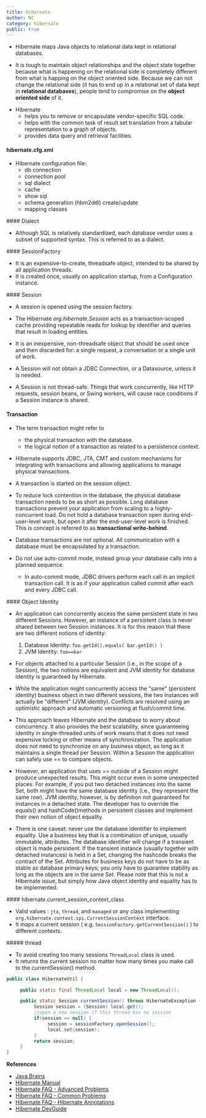 ```yaml
---
title: Hibernate
author: NC
category: hibernate
public: true
---
```


+ Hibernate maps Java objects to relational data kept in relational databases.

+ It is tough to maintain object relationships and the object state together because what is happening on the relational side is completely different from what is happing on the object oriented side. Because we can not change the relational side (it has to end up in a relational set of data kept in **relational databases**), people tend to compromise on the **object oriented side** of it.

* Hibernate
     * helps you to remove or encapsulate vendor-specific SQL code.
     * helps with the common task of result set translation from a tabular representation to a graph of objects.
     * provides data query and retrieval facilities.

#### hibernate.cfg.xml

+ Hibernate configuration file:
    + db connection
    + connection pool
    + sql dialect
    + cache
    + show sql
    + schema generation (hbm2ddl)  create/update
    + mapping classes

#### Dialect

+ Although SQL is relatively standardized, each database vendor uses a subset of supported syntax. This is referred to as a dialect.

#### SessionFactory

+ It is an expensive-to-create, threadsafe object, intended to be shared by all application threads.
+ It is created once, usually on application startup, from a Configuration instance.

#### Session

+ A session is opened using the session factory.

+ The Hibernate *org.hibernate.Session* acts as a transaction-scoped cache providing repeatable reads for lookup by identifier and queries that result in loading entities.

+ It is an inexpensive, non-threadsafe object that should be used once and then discarded for: a single request, a conversation or a single unit of work.

+ A Session will not obtain a JDBC Connection, or a Datasource, unless it is needed.

+ A Session is not thread-safe. Things that work concurrently, like HTTP requests, session beans, or Swing workers, will cause race conditions if a Session instance is shared.

#### Transaction

+ The term transaction might refer to
     + the physical transaction with the database.
     + the logical notion of a transaction as related to a persistence context.

+ Hibernate supports JDBC, JTA, CMT and custom mechanisms for integrating with transactions and allowing applications to manage physical transactions.

+ A transaction is started on the session object.

+ To reduce lock contention in the database, the physical database transaction needs to be as short as possible. Long database transactions prevent your application from scaling to a highly-concurrent load. Do not hold a database transaction open during end-user-level work, but open it after the end-user-level work is finished. This is concept is referred to as **transactional write-behind**.

+ Database transactions are not optional. All communication with a database must be encapsulated by a transaction.

+ Do not use auto-commit mode, instead group your database calls into a planned sequence.
    + In auto-commit mode, JDBC drivers perform each call in an implicit transaction call. It is as if your application called commit after each and every JDBC call.

#### Object Identity

+ An application can concurrently access the same persistent state in two different Sessions. However, an instance of a persistent class is never shared between two Session instances. It is for this reason that there are two different notions of identity:
	1. Database Identity: `foo.getId().equals( bar.getId() )`
	2. JVM Identity: `foo==bar`

+ For objects attached to a particular Session (i.e., in the scope of a Session), the two notions are equivalent and JVM identity for database identity is guaranteed by Hibernate.

+ While the application might concurrently access the "same" (persistent identity) business object in two different sessions, the two instances will actually be "different" (JVM identity). Conflicts are resolved using an optimistic approach and automatic versioning at flush/commit time.

+ This approach leaves Hibernate and the database to worry about concurrency. It also provides the best scalability, since guaranteeing identity in single-threaded units of work means that it does not need expensive locking or other means of synchronization. The application does not need to synchronize on any business object, as long as it maintains a single thread per Session. Within a Session the application can safely use == to compare objects.

+ However, an application that uses == outside of a Session might produce unexpected results. This might occur even in some unexpected places. For example, if you put two detached instances into the same Set, both might have the same database identity (i.e., they represent the same row). JVM identity, however, is by definition not guaranteed for instances in a detached state. The developer has to override the equals() and hashCode()methods in persistent classes and implement their own notion of object equality.

+ There is one caveat: never use the database identifier to implement equality. Use a business key that is a combination of unique, usually immutable, attributes. The database identifier will change if a transient object is made persistent. If the transient instance (usually together with detached instances) is held in a Set, changing the hashcode breaks the contract of the Set. Attributes for business keys do not have to be as stable as database primary keys; you only have to guarantee stability as long as the objects are in the same Set. Please note that this is not a Hibernate issue, but simply how Java object identity and equality has to be implemented.

#### hibernate.current_session_context_class

+ Valid values : `jta`, `thread`, and `managed` or any class implementing `org.hibernate.context.spi.CurrentSessionContext` interface.
+ It maps a current session ( e.g. `SessionFactory.getCurrentSession()` ) to different contexts.

##### thread

+ To avoid creating too many sessions `ThreadLocal` class is used.
+ It returns the current session no matter how many times you make call to the currentSession() method.

```java
public class HibernateUtil {

     public static final ThreadLocal local = new ThreadLocal();

     public static Session currentSession() throws HibernateException {
          Session session = (Session) local.get();
          //open a new session if this thread has no session
          if(session == null) {
               session = sessionFactory.openSession();
               local.set(session);
          }
          return session;
     }
}
```


**References**

- [Java Brains]( http://javabrains.koushik.org/hibernate.html)
- [Hibernate Manual](http://docs.jboss.org/hibernate/orm/4.1/manual/en-US/html_single/)
- [Hibernate FAQ - Advanced Problems](https://community.jboss.org/wiki/HibernateFAQ-AdvancedProblems)
- [Hibernate FAQ - Common Problems](https://community.jboss.org/wiki/HibernateFAQ-CommonProblems)
- [Hibernate FAQ - Hibernate Annotations](https://community.jboss.org/wiki/HibernateFAQ-HibernateAnnotationsFAQ)
- [Hibernate DevGuide](http://docs.jboss.org/hibernate/orm/4.1/devguide/en-US/html_single/)
